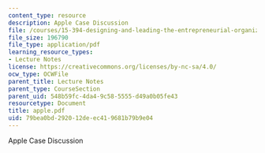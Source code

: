 ```yaml
---
content_type: resource
description: Apple Case Discussion
file: /courses/15-394-designing-and-leading-the-entrepreneurial-organization-spring-2003/79bea0bd292012deec419681b79b9e04_apple.pdf
file_size: 196790
file_type: application/pdf
learning_resource_types:
- Lecture Notes
license: https://creativecommons.org/licenses/by-nc-sa/4.0/
ocw_type: OCWFile
parent_title: Lecture Notes
parent_type: CourseSection
parent_uid: 548b59fc-4da4-9c58-5555-d49a0b05fe43
resourcetype: Document
title: apple.pdf
uid: 79bea0bd-2920-12de-ec41-9681b79b9e04
---
```

Apple Case Discussion